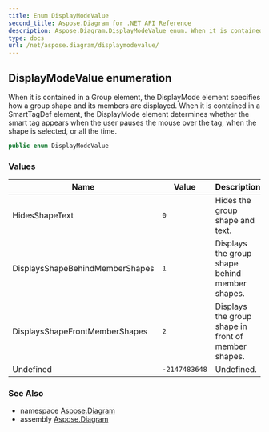```yaml
---
title: Enum DisplayModeValue
second_title: Aspose.Diagram for .NET API Reference
description: Aspose.Diagram.DisplayModeValue enum. When it is contained in a Group element the DisplayMode element specifies how a group shape and its members are displayed. When it is contained in a SmartTagDef element the DisplayMode element determines whether the smart tag appears when the user pauses the mouse over the tag when the shape is selected or all the time
type: docs
url: /net/aspose.diagram/displaymodevalue/
---
```

## DisplayModeValue enumeration

When it is contained in a Group element, the DisplayMode element specifies how a group shape and its members are displayed. When it is contained in a SmartTagDef element, the DisplayMode element determines whether the smart tag appears when the user pauses the mouse over the tag, when the shape is selected, or all the time.

```csharp
public enum DisplayModeValue
```

### Values

| Name | Value | Description |
| --- | --- | --- |
| HidesShapeText | `0` | Hides the group shape and text. |
| DisplaysShapeBehindMemberShapes | `1` | Displays the group shape behind member shapes. |
| DisplaysShapeFrontMemberShapes | `2` | Displays the group shape in front of member shapes. |
| Undefined | `-2147483648` | Undefined. |

### See Also

* namespace [Aspose.Diagram](../../aspose.diagram/)
* assembly [Aspose.Diagram](../../)


